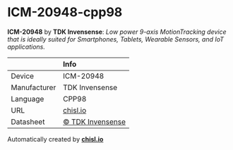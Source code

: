 # ICM-20948-cpp98

**ICM-20948** by **TDK Invensense**: *Low power 9-axis MotionTracking device that is ideally suited for Smartphones, Tablets, Wearable Sensors, and IoT applications.*

|              | Info                         |
|:-------------|:-----------------------------|
| Device       | ICM-20948                        |
| Manufacturer | TDK Invensense |
| Language     | CPP98 |
| URL          | [chisl.io](https://chisl.io/v/ICM-20948?t=cpp&r=98) |
| Datasheet    | [&copy; TDK Invensense](https://www.invensense.com/wp-content/uploads/2016/06/DS-000189-ICM-20948-v1.3.pdf) |

Automatically created by **[chisl.io](https://chisl.io)**

